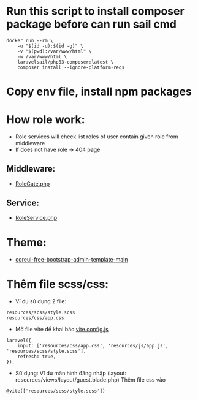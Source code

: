 # Run this script to install composer package before can run sail cmd
```shell
docker run --rm \
    -u "$(id -u):$(id -g)" \
    -v "$(pwd):/var/www/html" \
    -w /var/www/html \
    laravelsail/php83-composer:latest \
    composer install --ignore-platform-reqs
```

# Copy env file, install npm packages

# How role work:
- Role services will check list roles of user contain given role from middleware
- If does not have role -> 404 page

## Middleware:
- [RoleGate.php](app%2FHttp%2FMiddleware%2FRoleGate.php)

## Service:
- [RoleService.php](app%2FServices%2FRoleService.php)

# Theme:
- [coreui-free-bootstrap-admin-template-main](html%2Fcoreui-free-bootstrap-admin-template-main)

# Thêm file scss/css:
- Ví dụ sử dụng 2 file:
```
resources/scss/style.scss
resources/css/app.css
```

- Mở file vite để khai báo [vite.config.js](vite.config.js)
```
laravel({
    input: ['resources/css/app.css', 'resources/js/app.js', 'resources/scss/style.scss'],
    refresh: true,
}),
```

- Sử dụng:
Ví dụ màn hình đăng nhập (layout: resources/views/layout/guest.blade.php)
Thêm file css vào
```
@vite(['resources/scss/style.scss'])
```
